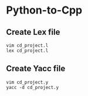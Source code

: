 # Python-to-Cpp
## Create Lex file
```
vim cd_project.l
lex cd_project.l
```
## Create Yacc file
```
vim cd_project.y
yacc -d cd_project.y
```
